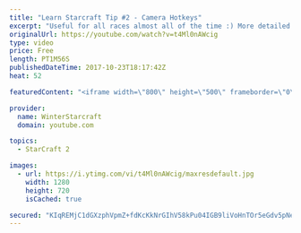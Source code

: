 ```yaml
---
title: "Learn Starcraft Tip #2 - Camera Hotkeys"
excerpt: "Useful for all races almost all of the time :) More detailed guides/tutorials under the learn to play starcraft playlist."
originalUrl: https://youtube.com/watch?v=t4Ml0nAWcig
type: video
price: Free
length: PT1M56S
publishedDateTime: 2017-10-23T18:17:42Z
heat: 52

featuredContent: "<iframe width=\"800\" height=\"500\" frameborder=\"0\" src=\"https://www.youtube.com/embed/t4Ml0nAWcig\" allow=\"accelerometer; autoplay; encrypted-media; gyroscope; picture-in-picture\" allowfullscreen></iframe>"

provider:
  name: WinterStarcraft
  domain: youtube.com

topics:
  - StarCraft 2

images:
  - url: https://i.ytimg.com/vi/t4Ml0nAWcig/maxresdefault.jpg
    width: 1280
    height: 720
    isCached: true

secured: "KIqREMjC1dGXzphVpmZ+fdKcKkNrGIhV58kPu04IGB9liVoHnTOr5eGdv5pNeoJ7z3kU7F66y5l4gcgY6B+uMnJAkBvIDB02NoiVzKKKI8X1l+IpGB1GdyA0t292LvIRgxKfDJYUDKCmNcVXYMdSyn437kUYq3RZqjJ4maK1pKvKkn3442wwQ/W5CgAQ9inCbX4GetjUYca4jd1Jr6V2uv5TUxOKjtrRrej6cR0yw7BGkeCF3hxRzkaxgDa1yv43CtkiEcwOJ9dgniprP+EPMfH0Z8ZJ3A6nFSPU1KSzrEhiKy5ll7GH/eLIb8gNAGTGSLNGfPkefn1lb6t/ur7OAVJQWtLcbzcqZfTnVISAKFTtY1XQ9vVuqOUBB6HJCjRhEDrkq05EpNLMfFAOhfUkyCF4/ru6qamZL55XIL9ICgg=;Jn5XfCACHaKBseH23n1lag=="
---
```


